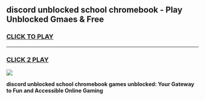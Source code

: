 
## discord unblocked school chromebook - Play Unblocked Gmaes & Free
<h3>
<a href="https://news.freeplayer.one?title=discord_unblocked_school_chromebook&ref=23F">CLICK TO PLAY</a></h3>
<hr>

<h3>
<a href="https://news.freeplayer.one?title=discord_unblocked_school_chromebook&ref=23F">CLICK 2 PLAY</a>
  
</h3>

<a href="https://news.freeplayer.one?title=discord_unblocked_school_chromebook&ref=23F/"><img src="https://clearcache.store/games.png"></a>


**discord unblocked school chromebook games unblocked: Your Gateway to Fun and Accessible Online Gaming**
